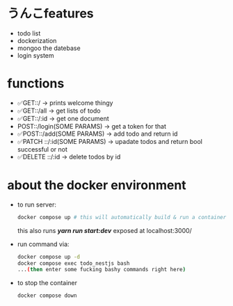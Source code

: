 # うんこfeatures

- todo list
- dockerization
- mongoo the datebase
- login system


# functions

- ✅GET::/ -> prints welcome thingy
- ✅GET::/all -> get lists of todo
- ✅GET::/:id -> get one document
- POST::/login(SOME PARAMS) -> get a token for that
- ✅POST::/add(SOME PARAMS) -> add todo and return id
- ✅PATCH ::/:id(SOME PARAMS) -> upadate todos and return bool successful or not
- ✅DELETE ::/:id -> delete todos by id

# about the docker environment

- to run server:
  ```bash
  docker compose up # this will automatically build & run a container called 'todo_nestjs'
  ```
  this also runs ***yarn run start:dev*** exposed at localhost:3000/

- run command via:
    ```bash
    docker compose up -d
    docker compose exec todo_nestjs bash
    ...(then enter some fucking bashy commands right here)
    ```

- to stop the container
    ```bash
  docker compose down
  ```